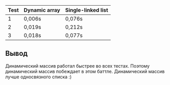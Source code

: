 Test | Dynamic array  | Single-linked list |
----- | -------------- | ------------------ |
  1   |    0,006s      |       0,076s       |
  2   |    0,019s      |       0,212s       |
  3   |    0,018s      |       0,077s       |

## Вывод

Динамический массив работал быстрее во всех тестах.
Поэтому динамический массив побеждает в этом баттле.
Динамический массив лучше односвязного списка :)
